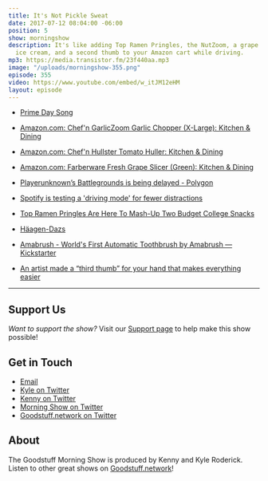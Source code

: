 ```yaml
---
title: It's Not Pickle Sweat
date: 2017-07-12 08:04:00 -06:00
position: 5
show: morningshow
description: It's like adding Top Ramen Pringles, the NutZoom, a grape slicer, boozy
  ice cream, and a second thumb to your Amazon cart while driving.
mp3: https://media.transistor.fm/23f440aa.mp3
image: "/uploads/morningshow-355.png"
episode: 355
video: https://www.youtube.com/embed/w_itJM12eHM
layout: episode
---
```


* [Prime Day Song](https://www.dropbox.com/s/e23sfnd6tiat9b3/Prime%20Day.aif?dl=0)

* [Amazon.com: Chef'n GarlicZoom Garlic Chopper (X-Large): Kitchen & Dining](https://www.amazon.com/dp/B00MMQ922W/ref=gbps_img_m-3_62d6_c7adb672?pf_rd_p=ffcb75c7-e01d-4198-b44a-8ee857d262d6&pf_rd_s=merchandised-search-3&pf_rd_t=101&pf_rd_i=14611812011&pf_rd_m=ATVPDKIKX0DER&pf_rd_r=CY1NRM4SHRS06SC38HN9)

* [Amazon.com: Chef'n Hullster Tomato Huller: Kitchen & Dining](https://www.amazon.com/Chefn-102-575-205-Hullster-Tomato-Huller/dp/B00HH7CKK2/ref=pd_rhf_dp_s_cp_3?_encoding=UTF8&pd_rd_i=B00HH7CKK2&pd_rd_r=6DEHDVX2YYYN47EVFAVA&pd_rd_w=g3Pxk&pd_rd_wg=OvcmK&psc=1&refRID=6DEHDVX2YYYN47EVFAVA)

* [Amazon.com: Farberware Fresh Grape Slicer (Green): Kitchen & Dining](https://www.amazon.com/Farberware-Fresh-Grape-Slicer-Green/dp/B00Y8JNROA/ref=pd_rhf_dp_s_cp_1?_encoding=UTF8&pd_rd_i=B00Y8JNROA&pd_rd_r=6DEHDVX2YYYN47EVFAVA&pd_rd_w=g3Pxk&pd_rd_wg=OvcmK&psc=1&refRID=6DEHDVX2YYYN47EVFAVA)

* [Playerunknown’s Battlegrounds is being delayed - Polygon](https://www.polygon.com/2017/7/7/15934272/playerunknowns-battlegrounds-delayed-q4)

* [Spotify is testing a 'driving mode' for fewer distractions](https://www.engadget.com/2017/07/07/spotify-testing-driving-mode/)

* [Top Ramen Pringles Are Here To Mash-Up Two Budget College Snacks](https://www.forbes.com/sites/melissakravitz/2017/07/07/top-ramen-pringles-are-coming/#39e16696a168)

* [Häagen-Dazs](https://www.haagen-dazs.ca/hd-en/#spirits)

* [Amabrush - World's First Automatic Toothbrush by Amabrush — Kickstarter](https://www.kickstarter.com/projects/1071673943/amabrush-worlds-first-automatic-toothbrush)

* [An artist made a “third thumb” for your hand that makes everything easier](https://mic.com/articles/181672/an-artist-made-a-third-thumb-for-your-hand-that-makes-everything-easier#.DzREFiRVN)

---

## Support Us
*Want to support the show?* Visit our [Support page](https://goodstuff.network/support) to help make this show possible!

## Get in Touch
* [Email](mailto:kyle@goodstuff.network)
* [Kyle on Twitter](http://twitter.com/dogburps)
* [Kenny on Twitter](http://twitter.com/pizzarobotics)
* [Morning Show on Twitter](http://twitter.com/morningshowam)
* [Goodstuff.network on Twitter](http://twitter.com/goodstufffm)

## About
The Goodstuff Morning Show is produced by Kenny and Kyle Roderick. Listen to other great shows on [Goodstuff.network](http://goodstuff.network/shows)!
